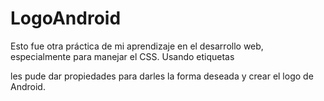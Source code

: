 # LogoAndroid
Esto fue otra práctica de mi aprendizaje en el desarrollo web, especialmente para manejar el CSS.
Usando etiquetas <div> les pude dar propiedades para darles la forma deseada y crear el logo de Android.
